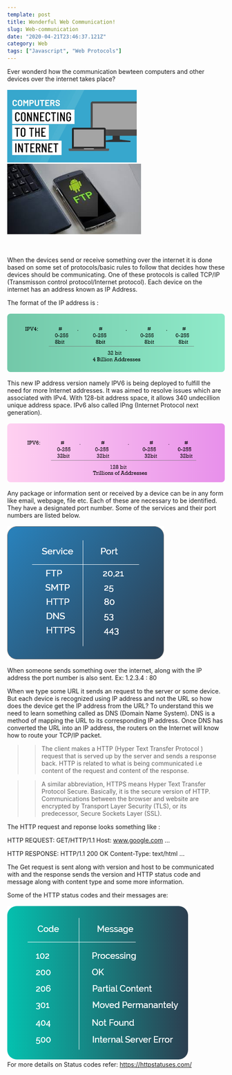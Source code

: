 ```yaml
---
template: post
title: Wonderful Web Communication!
slug: Web-communication
date: "2020-04-21T23:46:37.121Z"
category: Web
tags: ["Javascript", "Web Protocols"]
---
```


Ever wonderd how the communication bewteen computers and other devices over the internet takes place?
<br/>
<br/>
                                       <img src="computer.png">
                                       <img src="ftp.jpg">
                                       
<br/>
<br/>
When the devices send or receive something over the internet it is done based on some set of protocols/basic rules to follow that decides how these devices should be communicating.
One of these protocols is called TCP/IP (Transmisson control protocol/Internet protocol). Each device on the internet has an address known as IP Address.

The format of the IP address is :
<br/>
<br/>
 <img src="ipv4.png">

This new IP address version namely IPV6 is being deployed to fulfill the need for more Internet addresses. It was aimed to resolve issues which are associated with IPv4. With 128-bit address space, it allows 340 undecillion unique address space. IPv6 also called IPng (Internet Protocol next generation).
<br/>
<br/>
<img src="ipv6.png">

Any package or information sent or received by a device can be in any form like email, webpage, file etc. Each of these are necessary to be identified. They have a designated port number.  Some of the services and their port numbers are listed below.
<br/>
<br/>
<img src="port.png">

When someone sends something over the internet, along with the IP address the port number is also sent.
Ex: 1.2.3.4 : 80

When we type some URL it sends an request to the server or some device. But each device is recognized using IP address and not the URL so how does the device get the IP address from the URL? To understand this we need to learn something called as DNS (Domain Name System). DNS is a method of mapping the URL to its corresponding IP address. Once DNS has converted the URL into an IP address, the routers on the Internet will know how to route your TCP/IP packet.

> > The client makes a HTTP (Hyper Text Transfer Protocol ) request that is served up by the server and sends a response back. HTTP is related to what is being communicated i.e content of the request and content of the response. 

> > A similar abbreviation, HTTPS means Hyper Text Transfer Protocol Secure. Basically, it is the secure version of HTTP. Communications between the browser and website are encrypted by Transport Layer Security (TLS), or its predecessor, Secure Sockets Layer (SSL).

The HTTP request and reponse looks something like :

HTTP REQUEST:
                 GET/HTTP/1.1
                 Host: www.google.com
                 …

HTTP RESPONSE:
                 HTTP/1.1 200 OK
                 Content-Type: text/html
                 …
                 
The Get request is sent along with version and host to be communicated with and the response sends the version and HTTP status code and message along with content type and some more information.

Some of the HTTP status codes and their messages are:
<br/>
<br/>
<img src="status codes.png">
<br/>
For more details on Status codes refer: https://httpstatuses.com/
